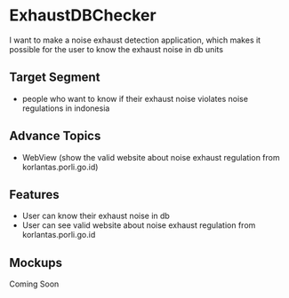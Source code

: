 # ExhaustDBChecker

I want to make a noise exhaust detection application, which makes it possible for the user to know the exhaust noise in db units

## Target Segment

- people who want to know if their exhaust noise violates noise regulations in indonesia

## Advance Topics

- WebView (show the valid website about noise exhaust regulation from korlantas.porli.go.id)

## Features

- User can know their exhaust noise in db
- User can see valid website about noise exhaust regulation from korlantas.porli.go.id

## Mockups

Coming Soon
